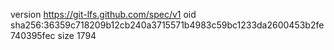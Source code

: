 version https://git-lfs.github.com/spec/v1
oid sha256:36359c718209b12cb240a3715571b4983c59bc1233da2600453b2fe740395fec
size 1794

